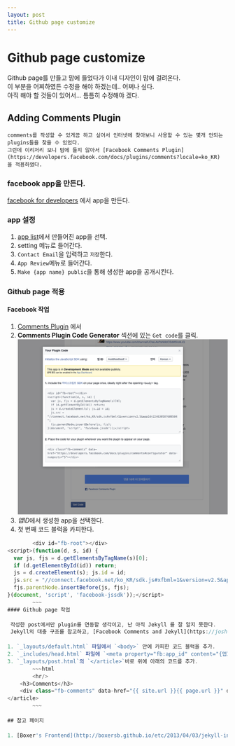 ```yaml
---
layout: post
title: Github page customize
---
```


# Github page customize
Github page를 만들고 맘에 들었다가 이내 디자인이 맘에 걸려온다.  
이 부분을 어찌하였든 수정을 해야 하겠는데.. 어쩌나 싶다.  
아직 해야 할 것들이 있어서... 틈틈히 수정해야 겠다.

## Adding Comments Plugin
    comments를 작성할 수 있게끔 하고 싶어서 인터넷에 찾아보니 사용할 수 있는 몇개 안되는 plugins들을 찾을 수 있었다.  
    그런데 이리저리 보니 맘에 들지 않아서 [Facebook Comments Plugin](https://developers.facebook.com/docs/plugins/comments?locale=ko_KR) 을 적용하였다. 

### facebook app을 만든다. 

[facebook for developers](https://developers.facebook.com/apps/) 에서 app을 만든다. 

### app 설정

1. [app list](https://developers.facebook.com/apps/)에서 만들어진 app을 선택.
2. setting 메뉴로 들어간다.
3. `Contact Email`을 입력하고 `저장`한다. 
4. `App Review`메뉴로 들어간다.
5. `Make {app name} public`을 통해 생성한 app을 공개시킨다.

### Github page 적용

#### Facebook 작업

1. [Comments Plugin](https://developers.facebook.com/docs/plugins/comments?locale=ko_KR) 에서 
2. **Comments Plugin Code Generator** 섹션에 있는 `Get code`를 클릭.  
    ![Get Code](/img/plugin_Get_code.png)
3. *앱ID*에서 생성한 app을 선택한다. 
4. 첫 번째 코드 블럭을 카피한다.
 
~~~javascript
        <div id="fb-root"></div>
<script>(function(d, s, id) {
  var js, fjs = d.getElementsByTagName(s)[0];
  if (d.getElementById(id)) return;
  js = d.createElement(s); js.id = id;
  js.src = "//connect.facebook.net/ko_KR/sdk.js#xfbml=1&version=v2.5&appId=224630587608504";
  fjs.parentNode.insertBefore(js, fjs);
}(document, 'script', 'facebook-jssdk'));</script>
        ~~~
#### Github page 작업  

 작성한 post에서만 plugin를 연동할 생각이고, 난 아직 Jekyll 를 잘 알지 못한다.  
 Jekyll의 대충 구조를 참고하고, [Facebook Comments and Jekyll](https://joshuacox.github.io/jekyll/2015/11/28/facebook-comments-and-jekyll/)과 [Using-facebook comments with Jekyll](https://projectchilli.com/blog/2012/02/01/using-facebook-comments-with-jekyll/) 을 참고 하였다. 

1. `_layouts/default.html` 파일에서 `<body>` 안에 카피한 코드 블럭을 추가.
2. `_includes/head.html` 파일에 `<meta property="fb:app_id" content="{앱ID}" />` 를 추가. ({앱ID}는 카피한 코드 블럭의 `js.src = "//connect.facebook.net/ko_KR/sdk.js#xfbml=1&version=v2.5&appId=224630587608504"` 를 참고. )
3. `_layouts/post.html`의 `</article>`바로 위에 아래의 코드를 추가.
        ~~~html
        <hr/>
    <h3>Comments</h3>
    <div class="fb-comments" data-href="{{ site.url }}{{ page.url }}" data-num-posts="5"></div> 
</article>
        ~~~

## 참고 페이지

1. [Boxer's Frontend](http://boxersb.github.io/etc/2013/04/03/jekyll-introduction/)


